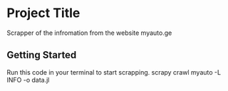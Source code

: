 # Project Title

Scrapper of the infromation from the website myauto.ge
## Getting Started

Run this code in your terminal to start scrapping.
scrapy crawl myauto -L INFO -o data.jl